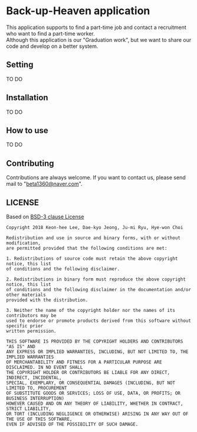 # Back-up-Heaven application

 This application supports to find a part-time job and contact a recruitment who want to find a part-time worker.</br>
Although this application is our "Graduation work", but we want to share our code and develop on a better system.
 
## Setting

TO DO

## Installation

TO DO

## How to use

TO DO
 
## Contributing

Contributions are always welcome. If you want to contact us, please send mail to "beta1360@naver.com".

 
## LICENSE

Based on [BSD-3 clause License](https://github.com/KeonHeeLee/Back-up-Heaven/blob/master/LICENSE)

```
Copyright 2018 Keon-hee Lee, Dae-kyo Jeong, Ju-mi Ryu, Hye-won Choi

Redistribution and use in source and binary forms, with or without modification, 
are permitted provided that the following conditions are met:

1. Redistributions of source code must retain the above copyright notice, this list 
of conditions and the following disclaimer.

2. Redistributions in binary form must reproduce the above copyright notice, this list 
of conditions and the following disclaimer in the documentation and/or other materials 
provided with the distribution.

3. Neither the name of the copyright holder nor the names of its contributors may be 
used to endorse or promote products derived from this software without specific prior
written permission.

THIS SOFTWARE IS PROVIDED BY THE COPYRIGHT HOLDERS AND CONTRIBUTORS "AS IS" AND 
ANY EXPRESS OR IMPLIED WARRANTIES, INCLUDING, BUT NOT LIMITED TO, THE IMPLIED WARRANTIES 
OF MERCHANTABILITY AND FITNESS FOR A PARTICULAR PURPOSE ARE DISCLAIMED. IN NO EVENT SHALL 
THE COPYRIGHT HOLDER OR CONTRIBUTORS BE LIABLE FOR ANY DIRECT, INDIRECT, INCIDENTAL, 
SPECIAL, EXEMPLARY, OR CONSEQUENTIAL DAMAGES (INCLUDING, BUT NOT LIMITED TO, PROCUREMENT 
OF SUBSTITUTE GOODS OR SERVICES; LOSS OF USE, DATA, OR PROFITS; OR BUSINESS INTERRUPTION) 
HOWEVER CAUSED AND ON ANY THEORY OF LIABILITY, WHETHER IN CONTRACT, STRICT LIABILITY, 
OR TORT (INCLUDING NEGLIGENCE OR OTHERWISE) ARISING IN ANY WAY OUT OF THE USE OF THIS SOFTWARE, 
EVEN IF ADVISED OF THE POSSIBILITY OF SUCH DAMAGE.
```
